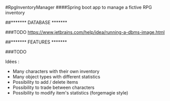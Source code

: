 #RpgInventoryManager
####Spring boot app to manage a fictive RPG inventory

##******* DATABASE *******

###TODO
https://www.jetbrains.com/help/idea/running-a-dbms-image.html
 
##******* FEATURES *******

###TODO

Idées :
* Many characters with their own inventory
* Many object types with different statistics
* Possibility to add / delete items
* Possibility to trade between characters
* Possibility to modify item's statistics (forgemagie style)
